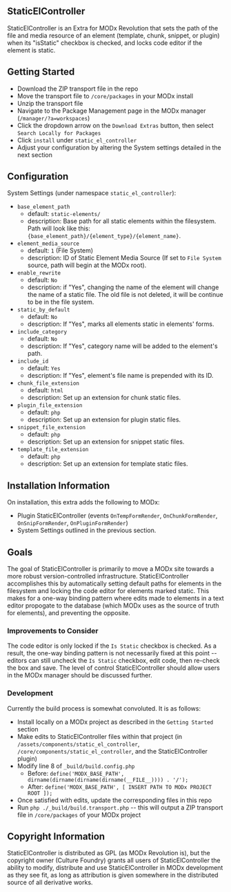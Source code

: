 ## StaticElController

StaticElController is an Extra for MODx Revolution that sets the path of the file and media 
resource of an element (template, chunk, snippet, or plugin) when its 
"isStatic" checkbox is checked, and locks code editor if the element 
is static.

## Getting Started
* Download the ZIP transport file in the repo
* Move the transport file to `/core/packages` in your MODx install
* Unzip the transport file
* Navigate to the Package Management page in the MODx manager (`/manager/?a=workspaces`)
* Click the dropdown arrow on the `Download Extras` button, then select `Search Locally for Packages`
* Click `install` under `static_el_controller`
* Adjust your configuration by altering the System settings detailed in the next section

## Configuration

System Settings (under namespace `static_el_controller`):
* `base_element_path`
    * default: `static-elements/`
    * description: Base path for all static elements within the filesystem. Path will look like this: `{base_element_path}/{element_type}/{element_name}`.
* `element_media_source`
    * default: `1` (File System)
    * description: ID of Static Element Media Source (If set to `File System` source, path will begin at the MODx root).
* `enable_rewrite`
    * default: `No`
    * description: if "Yes", changing the name of the element will change the name of a static file. The old file is not deleted, it will be continue to be in the file system.
* `static_by_default`
    * default: `No`
    * description: If "Yes", marks all elements static in elements' forms.
* `include_category`
    * default: `No`
    * description: If "Yes", category name will be added to the element's path.
* `include_id`
    * default: `Yes`
    * description: If "Yes", element's file name is prepended with its ID.
* `chunk_file_extension`
    * default: `html`
    * description: Set up an extension for chunk static files.
* `plugin_file_extension`
    * default: `php`
    * description: Set up an extension for plugin static files.
* `snippet_file_extension`
    * default: `php`
    * description: Set up an extension for snippet static files.
* `template_file_extension`
    * default: `php`
    * description: Set up an extension for template static files.

## Installation Information

On installation, this extra adds the following to MODx:
* Plugin StaticElController (events `OnTempFormRender`, `OnChunkFormRender`, 
`OnSnipFormRender`, `OnPluginFormRender`)
* System Settings outlined in the previous section.

## Goals

The goal of StaticElController is primarily to move a MODx site towards a more robust
version-controlled infrastructure. StaticElController accomplishes this by automatically setting
default paths for elements in the filesystem and locking the code editor for elements marked static.
This makes for a one-way binding pattern where edits made to elements in a text editor propogate to
the database (which MODx uses as the source of truth for elements), and preventing the opposite.

### Improvements to Consider

The code editor is only locked if the `Is Static` checkbox is checked. 
As a result, the one-way binding pattern is not necessarily fixed at this point -- editors
can still uncheck the `Is Static` checkbox, edit code, then re-check the box and save. The level
of control StaticElController should allow users in the MODx manager should be discussed further.

### Development

Currently the build process is somewhat convoluted. It is as follows:

* Install locally on a MODx project as described in the `Getting Started` section
* Make edits to StaticElController files within that project (in `/assets/components/static_el_controller`, `/core/components/static_el_controller`, and the StaticElController plugin)
* Modify line 8 of `_build/build.config.php`
    * Before: `define('MODX_BASE_PATH', dirname(dirname(dirname(dirname(__FILE__)))) . '/');`
    * After: `define('MODX_BASE_PATH', [ INSERT PATH TO MODx PROJECT ROOT ]);` 
* Once satisfied with edits, update the corresponding files in this repo
* Run `php ./_build/build.transport.php` -- this will output a ZIP transport file in `/core/packages` of your MODx project


## Copyright Information

StaticElController is distributed as GPL (as MODx Revolution is), but the copyright owner
(Culture Foundry) grants all users of StaticElController the ability to modify, distribute
and use StaticElController in MODx development as they see fit, as long as attribution
is given somewhere in the distributed source of all derivative works.
